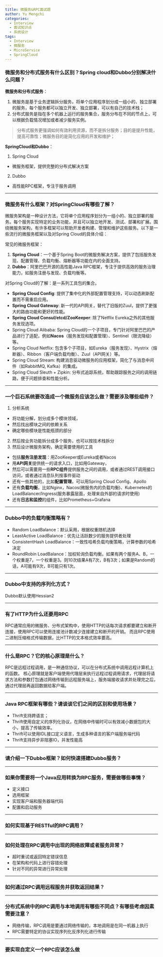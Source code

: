 ```yaml
---
title: 微服务&RPC面试题
author: Yu Mengchi
categories:
  - Interview 
  - 面试知识点
  - 系统设计
tags:
  - Interview
  - 微服务
  - MicroService
  - SpringCloud
---
```


### 微服务和分布式服务有什么区别？Spring cloud和Dubbo分别解决什么问题？

**微服务和分布式服务**：

1. 微服务是基于业务逻辑拆分服务，将单个应用程序划分成一组小的、独立部署的服务，每个服务都可以独立开发、独立部署，可以有自己的技术栈；
2. 分布式服务是指在多个机器上运行的服务集合，服务分布在不同的节点上，可以根据负载情况增加或者减少服务实例。

> 分布式服务更强调如何有效利用资源，而不是拆分服务；目的是提升性能，提高可靠性；微服务目的是简化应用的开发和维护；

**SpringCloud和Dubbo**：
1. Spring Cloud
- 微服务框架，提供完整的分布式解决方案

2. Dubbo
- 高性能RPC框架，专注于服务调用

---
### 微服务有什么框架？对SpringCloud有哪些了解？

微服务架构是一种设计方法，它将单个应用程序划分为一组小的、独立部署的服务。每个服务实现特定的业务功能，并且可以独立地开发、测试、部署和扩展。围绕微服务架构，有许多框架可以帮助开发者构建、管理和维护这些服务。以下是一些流行的微服务框架以及对Spring Cloud的具体介绍：

常见的微服务框架：
1. **Spring Cloud**：一个基于Spring Boot的微服务解决方案，提供了包括服务发现、配置管理、负载均衡、熔断器等功能在内的全面支持。
2. **Dubbo**：阿里巴巴开源的高性能Java RPC框架，专注于提供高效的服务治理能力，如服务注册与发现、负载均衡等。

对Spring Cloud的了解：是一系列工具包的集合。
- **Spring Cloud Config**: 提供了集中化的外部配置管理支持，可以动态刷新配置而不需重启应用。
- **Spring Cloud Gateway**: 新一代的API网关，替代了旧版的Zuul，提供了更强大的路由功能和更好的性能。
- **Spring Cloud Consul/etcd/ZooKeeper**: 除了Netflix Eureka之外的其他服务发现选项。
- Spring Cloud Alibaba: Spring Cloud的一个子项目，专门针对阿里巴巴的产品进行了适配，例如**Nacos**（服务发现和配置管理）、Sentinel（限流降级）等。
- Spring Cloud Netflix: 包含多个子项目，如Eureka（服务发现）、Hystrix（熔断器）、Ribbon（客户端负载均衡）、Zuul（API网关）等。
- Spring Cloud Stream: 构建消息驱动微服务的应用框架，简化了与消息中间件（如RabbitMQ, Kafka）的集成。
- Spring Cloud Sleuth + Zipkin: 分布式追踪系统，帮助跟踪服务之间的调用链路，便于问题排查和性能分析。

---
### 一个巨石系统要改造成一个微服务应该怎么做？需要涉及哪些组件？

1. 分析系统
- 将功能分解，划分成多个模块领域，
- 然后找出模块之间的依赖关系
- 确定哪些模块是性能瓶颈的部分
2. 然后按业务功能拆分成多个服务，也可以按技术栈拆分
3. 然后设计微服务架构，确定需要使用的工具
- 包括**服务注册发现**：用ZooKeeper或Eureka或者Nacos
- 用**API网关**提供统一的请求入口，比如用Gateway，
- 然后可以需要用一些**RPC组件**提供服务之间的调用，或者通过REST调用接口访问，或者通过消息队列按事件驱动
- 还有一些其他的，比如**配置管理**，可以用Spring Cloud Config、Apollo
- 还有**负载均衡**，比如Nginx，Nacos(微服务内的负载均衡)、Kubernetes的LoadBalancer/Ingress(服务暴露层面，处理来自外部的请求时使用)
- 还有**日志和监控**的组件，比如Prometheus+Grafana

---
### Dubbo中的负载均衡策略有？

- Random LoadBalance：默认采用，根据权重随机选择
- LeastActive LoadBalance：优先让活跃数少的服务提供者处理
- ConsistentHash LoadBalance：一致性哈希负载均衡策略，计算参数的哈希决定
- RoundRobin LoadBalance：加权轮询负载均衡。如果有两个服务A、B，一个权重是7，一个权重是3。则10次结果A有7次，B有3次；如果是Random的话，A可能有9次，B可能只有1次。

---
### Dubbo中支持的序列化方式？

Dubbo默认使用Hessian2

---
### 有了HTTP为什么还要用RPC
RPC通常应用的微服务、分布式架构中，使用HTTP的话每次请求都要建立和断开连接，使用RPC可以使用连接池计数减少连接建立和断开的开销。
而且RPC使用二进制压缩格式传输数据，比HTTP的文本格式效率要高。

---
### 什么是RPC？它的核心原理是什么？
RPC是远程过程调用，是一种通信协议，可以在分布式系统中调用远程计算机上的函数。
核心原理就是客户端使用代理层来执行远程过程调用请求，代理层将请求方法和参数打包通过网络传输到远程服务端上，服务端接收请求并处理完之后，
通过代理层再返回数据给客户端。

---
### Java RPC框架有哪些？请谈谈它们之间的区别和使用场景？
- Thrift支持跨语言；
- Thrift使用自定义的序列化协议，在网络中传输时可以有效减小数据包的大小，提高了传输效率。
- Thrift可以使用IDL接口定义语言，生成多种语言的客户端服务端代码
- Thrift支持异步非阻塞IO，并发性能高

---
### 请介绍一下Dubbo框架？如何快速搭建Dubbo服务？

---
### 如果你需要将一个Java应用转换为RPC服务，需要做哪些事情？
- 定义接口
- 选用框架
- 实现客户端和服务器端代码
- 配置和启动服务

---
### 如何实现基于RESTful的RPC调用？

---
### 如何处理在RPC调用中出现的网络故障或者服务异常？
- 超时重试或返回特定错误信息
- 在架构和代码上进行容错处理
- 针对不同的异常进行异常处理

---
### 如何通过RPC调用远程服务并获取返回结果？

---
### 分布式系统中的RPC调用与本地调用有哪些不同点？有哪些考虑因素需要注意？
- 网络传输，RPC调用是要通过网络传输的，本地调用是在同一机器上执行
- RPC需要特定的协议实现序列化反序列化进行传输

---
### 要实现自定义一个RPC应该怎么做
